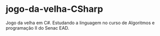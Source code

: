 # jogo-da-velha-CSharp
Jogo da velha em C#. Estudando a linguagem no curso de Algoritmos e programação II do Senac EAD.
